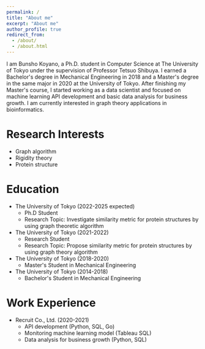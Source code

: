 ```yaml
---
permalink: /
title: "About me"
excerpt: "About me"
author_profile: true
redirect_from:
  - /about/
  - /about.html
---
```


I am Bunsho Koyano, a Ph.D. student in Computer Science at The University of Tokyo under the supervision of Professor Tetsuo Shibuya. I earned a Bachelor's degree in Mechanical Engineering in 2018 and a Master's degree in the same major in 2020 at the University of Tokyo. After finishing my Master's course, I started working as a data scientist and focused on machine learning API development and basic data analysis for business growth. I am currently interested in graph theory applications in bioinformatics.


# Research Interests

- Graph algorithm
- Rigidity theory
- Protein structure

# Education

- The University of Tokyo (2022-2025 expected)
  - Ph.D Student
  - Research Topic: Investigate similarity metric for protein structures by using graph theoretic algorithm
- The University of Tokyo (2021-2022)
  - Research Student
  - Research Topic: Propose similarity metric for protein structures by using graph theory algorithm
- The University of Tokyo (2018-2020)
  - Master's Student in Mechanical Engineering
- The University of Tokyo (2014-2018)
  - Bachelor's Student in Mechanical Engineering

# Work Experience

- Recruit Co., Ltd. (2020-2021)
  - API development (Python, SQL, Go)
  - Monitoring machine learning model (Tableau SQL)
  - Data analysis for business growth (Python, SQL)

